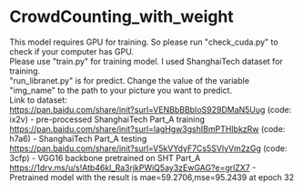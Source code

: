 # CrowdCounting_with_weight

This model requires GPU for training. So please run "check_cuda.py" to check if your computer has GPU.   
Please use "train.py" for training model. I used ShanghaiTech dataset for training.   
"run_libranet.py" is for predict. Change the value of the variable "img_name" to the path to your picture you want to predict.   
Link to dataset:   
https://pan.baidu.com/share/init?surl=VENBbBBbIoS929DMaN5Uug (code: ix2v) - pre-processed ShanghaiTech Part_A training   
https://pan.baidu.com/share/init?surl=lagHgw3gshIBmPTHIbkzRw (code: h7a6) - ShanghaiTech Part_A testing   
https://pan.baidu.com/share/init?surl=V5kVYdyF7Cs5SVlyVm2zGg (code: 3cfp) - VGG16 backbone pretrained on SHT Part_A   
https://1drv.ms/u/s!Atb46kl_Ra3rjkPWiQ5ay3zEwGAG?e=grlZX7 - Pretrained model with the result is mae=59.2706,mse=95.2439 at epoch 32

